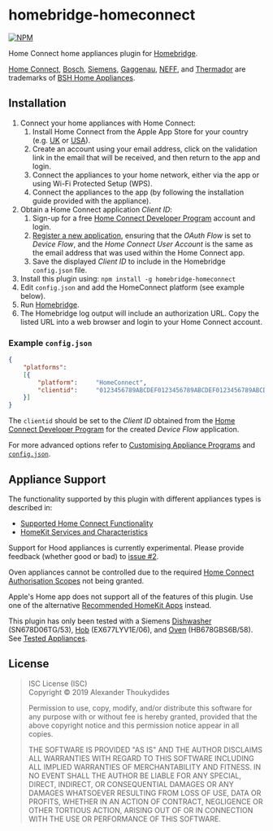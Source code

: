 # homebridge-homeconnect

[![NPM](https://nodei.co/npm/homebridge-homeconnect.png)](https://nodei.co/npm/homebridge-homeconnect/)

Home Connect home appliances plugin for [Homebridge](https://github.com/nfarina/homebridge).

[Home Connect](https://www.home-connect.com), [Bosch](https://www.bosch-home.com/), [Siemens](https://www.siemens-home.bsh-group.com/), [Gaggenau](https://www.gaggenau.com/), [NEFF](https://www.neff-home.com/), and [Thermador](https://www.thermador.com/) are trademarks of [BSH Home Appliances](https://www.bsh-group.com).

## Installation

1. Connect your home appliances with Home Connect:
   1. Install Home Connect from the Apple App Store for your country (e.g. [UK](https://itunes.apple.com/gb/app/home-connect-app/id901397789) or [USA](https://itunes.apple.com/us/app/home-connect-america/id1134525430)).
   1. Create an account using your email address, click on the validation link in the email that will be received, and then return to the app and login.
   1. Connect the appliances to your home network, either via the app or using Wi-Fi Protected Setup (WPS).
   1. Connect the appliances to the app (by following the installation guide provided with the appliance).
1. Obtain a Home Connect application *Client ID*:
   1. Sign-up for a free [Home Connect Developer Program](https://developer.home-connect.com/user/register) account and login.
   1. [Register a new application](https://developer.home-connect.com/applications/add), ensuring that the *OAuth Flow* is set to *Device Flow*, and the *Home Connect User Account* is the same as the email address that was used within the Home Connect app.
   1. Save the displayed *Client ID* to include in the Homebridge `config.json` file.
1. Install this plugin using: `npm install -g homebridge-homeconnect`
1. Edit `config.json` and add the HomeConnect platform (see example below).
1. Run [Homebridge](https://github.com/nfarina/homebridge).
1. The Homebridge log output will include an authorization URL. Copy the listed URL into a web browser and login to your Home Connect account.
 
### Example `config.json`
```JSON
{
    "platforms":
    [{
        "platform":     "HomeConnect",
        "clientid":     "0123456789ABCDEF0123456789ABCDEF0123456789ABCDEF0123456789ABCDEF"
    }]
}
```
The `clientid` should be set to the *Client ID* obtained from the [Home Connect Developer Program](https://developer.home-connect.com/applications) for the created *Device Flow* application.

For more advanced options refer to [Customising Appliance Programs](https://github.com/thoukydides/homebridge-homeconnect/wiki/Programs) and [`config.json`](https://github.com/thoukydides/homebridge-homeconnect/wiki/config.json).

## Appliance Support

The functionality supported by this plugin with different appliances types is described in:
* [Supported Home Connect Functionality](https://github.com/thoukydides/homebridge-homeconnect/wiki/Functionality)
* [HomeKit Services and Characteristics](https://github.com/thoukydides/homebridge-homeconnect/wiki/HomeKit-Mapping)

Support for Hood appliances is currently experimental. Please provide feedback (whether good or bad) to [issue #2](https://github.com/thoukydides/homebridge-homeconnect/issues/2).

Oven appliances cannot be controlled due to the required [Home Connect Authorisation Scopes](https://github.com/thoukydides/homebridge-homeconnect/wiki/Scopes) not being granted.

Apple's Home app does not support all of the features of this plugin. Use one of the alternative [Recommended HomeKit Apps](https://github.com/thoukydides/homebridge-homeconnect/wiki/HomeKit-Apps) instead.

This plugin has only been tested with a Siemens [Dishwasher](https://www.siemens-home.bsh-group.com/uk/mysiemens/products/0004436388) (SN678D06TG/53), [Hob](https://www.siemens-home.bsh-group.com/uk/mysiemens/products/0004436379) (EX677LYV1E/06), and [Oven](https://www.siemens-home.bsh-group.com/uk/mysiemens/products/0004401572) (HB678GBS6B/58). See [Tested Appliances](https://github.com/thoukydides/homebridge-homeconnect/wiki/Testing).

## License

> ISC License (ISC)<br>Copyright © 2019 Alexander Thoukydides
>
> Permission to use, copy, modify, and/or distribute this software for any purpose with or without fee is hereby granted, provided that the above copyright notice and this permission notice appear in all copies.
>
> THE SOFTWARE IS PROVIDED "AS IS" AND THE AUTHOR DISCLAIMS ALL WARRANTIES WITH REGARD TO THIS SOFTWARE INCLUDING ALL IMPLIED WARRANTIES OF MERCHANTABILITY AND FITNESS. IN NO EVENT SHALL THE AUTHOR BE LIABLE FOR ANY SPECIAL, DIRECT, INDIRECT, OR CONSEQUENTIAL DAMAGES OR ANY DAMAGES WHATSOEVER RESULTING FROM LOSS OF USE, DATA OR PROFITS, WHETHER IN AN ACTION OF CONTRACT, NEGLIGENCE OR OTHER TORTIOUS ACTION, ARISING OUT OF OR IN CONNECTION WITH THE USE OR PERFORMANCE OF THIS SOFTWARE.
